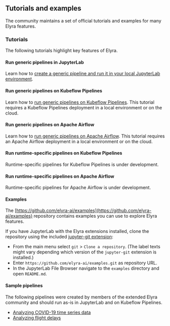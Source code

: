 <!--
{% comment %}
Copyright 2018-2021 Elyra Authors

Licensed under the Apache License, Version 2.0 (the "License");
you may not use this file except in compliance with the License.
You may obtain a copy of the License at

http://www.apache.org/licenses/LICENSE-2.0

Unless required by applicable law or agreed to in writing, software
distributed under the License is distributed on an "AS IS" BASIS,
WITHOUT WARRANTIES OR CONDITIONS OF ANY KIND, either express or implied.
See the License for the specific language governing permissions and
limitations under the License.
{% endcomment %}
-->
## Tutorials and examples

The community maintains a set of official tutorials and examples for many Elyra features.

### Tutorials

The following tutorials highlight key features of Elyra.

#### Run generic pipelines in JupyterLab

Learn how to [create a generic pipeline and run it in your local JupyterLab environment](https://github.com/elyra-ai/examples/tree/master/pipelines/introduction-to-generic-pipelines).

#### Run generic pipelines on Kubeflow Pipelines

Learn how to [run generic pipelines on Kubeflow Pipelines](https://github.com/elyra-ai/examples/tree/master/pipelines/run-generic-pipelines-on-kubeflow-pipelines). This tutorial requires a Kubeflow Pipelines deployment in a local environment or on the cloud.

#### Run generic pipelines on Apache Airflow

Learn how to [run generic pipelines on Apache Airflow](https://github.com/elyra-ai/examples/tree/master/pipelines/run-generic-pipelines-on-apache-airflow). This tutorial requires an Apache Airflow deployment in a local environment or on the cloud.

#### Run runtime-specific pipelines on Kubeflow Pipelines

Runtime-specific pipelines for Kubeflow Pipelines is under development.

#### Run runtime-specific pipelines on Apache Airflow

Runtime-specific pipelines for Apache Airflow is under development.

#### Examples

The [https://github.com/elyra-ai/examples](https://github.com/elyra-ai/examples) repository contains examples you can use to explore Elyra features.

If you have JupyterLab with the Elyra extensions installed, clone the repository using the included [jupyter-git extension](https://github.com/jupyterlab/jupyterlab-git):
 - From the main menu select `git` > `Clone a repository`. (The label texts might vary depending which version of the `jupyter-git` extension is installed.)
 - Enter `https://github.com/elyra-ai/examples.git` as repository URL.
 - In the JupyterLab File Browser navigate to the `examples` directory and open `README.md`.

#### Sample pipelines

The following pipelines were created by members of the extended Elyra community and should run as-is in JupyterLab and on Kubeflow Pipelines.

- [Analyzing COVID-19 time series data](https://github.com/CODAIT/covid-notebooks)
- [Analyzing flight delays](https://github.com/CODAIT/flight-delay-notebooks)

